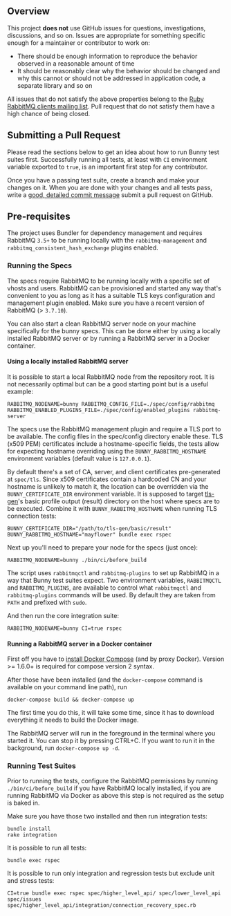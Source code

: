 ## Overview

This project **does not** use GitHub issues for questions, investigations, discussions, and so on.
Issues are appropriate for something specific enough for a maintainer or contributor to work on:

 * There should be enough information to reproduce the behavior observed in a reasonable amount of time
 * It should be reasonably clear why the behavior should be changed and why this cannot or should not be addressed
   in application code, a separate library and so on

 All issues that do not satisfy the above properties belong to the [Ruby RabbitMQ clients mailing list](http://groups.google.com/forum/#!forum/ruby-amqp). Pull request that do not satisfy them have a high chance
 of being closed.

## Submitting a Pull Request

Please read the sections below to get an idea about how to run Bunny test suites first. Successfully
running all tests, at least with `CI` environment variable exported to `true`, is an important
first step for any contributor.

Once you have a passing test suite, create a branch and make your changes on it.
When you are done with your changes and all
tests pass, write a [good, detailed commit message](http://tbaggery.com/2008/04/19/a-note-about-git-commit-messages.html) submit a pull request on GitHub.

## Pre-requisites

The project uses Bundler for dependency management and requires RabbitMQ `3.5+` to be running
locally with the `rabbitmq-management` and `rabbitmq_consistent_hash_exchange` plugins enabled.

### Running the Specs

The specs require RabbitMQ to be running locally with a specific set of vhosts
and users. RabbitMQ can be provisioned and started any way that's convenient to you
as long as it has a suitable TLS keys configuration and management plugin enabled.
Make sure you have a recent version of RabbitMQ (> `3.7.10`).

You can also start a clean RabbitMQ server
node on your machine specifically for the bunny specs.
This can be done either by using a locally installed RabbitMQ server or by
running a RabbitMQ server in a Docker container.

#### Using a locally installed RabbitMQ server

It is possible to start a local RabbitMQ node from the repository root. It is not necessarily
optimal but can be a good starting point but is a useful example:

```
RABBITMQ_NODENAME=bunny RABBITMQ_CONFIG_FILE=./spec/config/rabbitmq RABBITMQ_ENABLED_PLUGINS_FILE=./spec/config/enabled_plugins rabbitmq-server
```

The specs use the RabbitMQ management plugin and require a TLS port to
be available. The config files in the spec/config directory enable
these. TLS (x509 PEM) certificates include a hostname-specific fields,
the tests allow for expecting hostname overriding using the `BUNNY_RABBITMQ_HOSTNAME`
environment variables (default value is `127.0.0.1`).

By default there's a set of CA, server, and client certificates pre-generated at `spec/tls`. Since x509 certificates
contain a hardcoded CN and your hostname is unlikely to match it,
the location can be overridden via the `BUNNY_CERTIFICATE_DIR` environment variable.
It is supposed to target [tls-gen](https://github.com/michaelklishin/tls-gen)'s basic profile
output (result) directory on the host where specs are to be executed. Combine it with `BUNNY_RABBITMQ_HOSTNAME`
when running TLS connection tests:

```
BUNNY_CERTIFICATE_DIR="/path/to/tls-gen/basic/result" BUNNY_RABBITMQ_HOSTNAME="mayflower" bundle exec rspec

```

Next up you'll need to prepare your node for the specs (just once):

```
RABBITMQ_NODENAME=bunny ./bin/ci/before_build
```

The script uses `rabbitmqctl` and `rabbitmq-plugins`
to set up RabbitMQ in a way that Bunny test suites expect. Two environment variables,
`RABBITMQCTL` and `RABBITMQ_PLUGINS`, are available to control what `rabbitmqctl` and
`rabbitmq-plugins` commands will be used. By default they are taken from `PATH`
and prefixed with `sudo`.

And then run the core integration suite:

```
RABBITMQ_NODENAME=bunny CI=true rspec
```

#### Running a RabbitMQ server in a Docker container

First off you have to [install Docker Compose](https://docker.github.io/compose/install/) (and by proxy Docker).
Version >= 1.6.0+ is required for compose version 2 syntax.

After those have been installed (and the `docker-compose` command is available on your command line path), run

```
docker-compose build && docker-compose up
```

The first time you do this, it will take some time, since it has to download everything it needs
to build the Docker image.

The RabbitMQ server will run in the foreground in the terminal where you started it. You can stop
it by pressing CTRL+C. If you want to run it in the background, run `docker-compose up -d`.

### Running Test Suites

Prior to running the tests, configure the RabbitMQ permissions by running `./bin/ci/before_build`
if you have RabbitMQ locally installed, if you are running RabbitMQ via Docker as above this step
is not required as the setup is baked in.

Make sure you have those two installed and then run integration tests:

    bundle install
    rake integration

It is possible to run all tests:

    bundle exec rspec

It is possible to run only integration and regression tests but exclude unit and stress tests:

    CI=true bundle exec rspec spec/higher_level_api/ spec/lower_level_api spec/issues spec/higher_level_api/integration/connection_recovery_spec.rb
